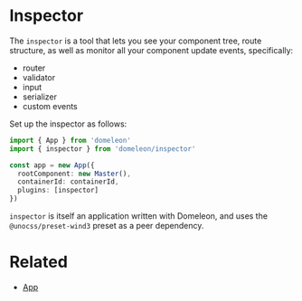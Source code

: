 # Inspector

The `inspector` is a tool that lets you see your component tree, route structure, as well as monitor all your component update events, specifically:

* router
* validator
* input
* serializer
* custom events

Set up the inspector as follows:

```ts
import { App } from 'domeleon'
import { inspector } from 'domeleon/inspector'

const app = new App({
  rootComponent: new Master(),
  containerId: containerId,  
  plugins: [inspector]
})
```

`inspector` is itself an application written with Domeleon, and uses the `@unocss/preset-wind3` preset as a peer dependency.

# Related

* [App](./app.md)